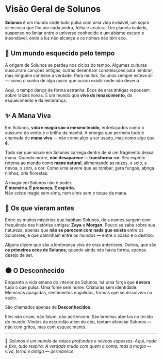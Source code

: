 # Visão Geral de Solunos

**Solunos** é um mundo onde tudo pulsa com uma vida invisível, um sopro silencioso que flui por cada pedra, folha e criatura. Um planeta isolado, suspenso no limiar entre o universo conhecido e um abismo escuro e insondável, onde a luz não alcança e os nomes não têm eco.

## 🌌 Um mundo esquecido pelo tempo

A origem de Solunos se perdeu nos ciclos do tempo. Algumas culturas sussurram canções antigas, outras desenham constelações para lembrar, mas ninguém conhece a verdade. Para muitos, Solunos sempre esteve ali — como o sonho de algo maior que ousou existir onde não deveria.

Aqui, o tempo dança de forma estranha. Ecos de eras antigas repousam sobre raízes novas. É um mundo que **vive do renascimento**, do esquecimento e da lembrança. 

## ✨ A Mana Viva

Em Solunos, **vida e magia são o mesmo tecido**, entrelaçados como o sussurro do vento e o brilho da manhã. A energia que permeia tudo é chamada de **mana viva** — não como algo a ser usado, mas como algo que **é**.

Todo ser que nasce em Solunos carrega dentro de si um fragmento dessa mana. Quando morre, **não desaparece — transforma-se**. Seu espírito retorna ao mundo como **mana natural**, alimentando as raízes, o solo, a névoa, o som, a cor. Como uma árvore que ao tombar, gera fungos, abriga ninhos, cria florestas.

A magia em Solunos não é poder.  
**É memória. É presença. É espírito.**  
Não existe magia sem alma, nem alma sem o toque da mana.

## 🐾 Os que vieram antes

Entre os muitos mistérios que habitam Solunos, dois nomes surgem com frequência nas histórias antigas: **Zaya** e **Morgan**. Pouco se sabe sobre sua natureza, apenas que **não se parecem com nada que exista** entre os Solunares, e que caminham entre os mundos — entre o acaso e o destino.

Alguns dizem que são a lembrança viva de eras anteriores. Outros, que são **os primeiros ecos de Solunos**, quando ainda não havia forma, apenas desejo de ser.

## 🌑 O Desconhecido

Enquanto a vida emana do interior de Solunos, há uma força que **devora** tudo o que pulsa. Uma fome sem nome. Criaturas sem identidade. Memórias apagadas, sentimentos engolidos, formas que se dissolvem no vazio.

São chamados apenas de **Desconhecidos**.

Eles não criam, não falam, não pertencem. São brechas abertas no tecido do mundo. Vindos da escuridão além do céu, tentam silenciar Solunos — não com gritos, mas com esquecimento.

---

📝 *Solunos é um mundo de raízes profundas e névoas espessas. Aqui, nada é fixo, tudo respira. A verdade muda com quem a conta, mas a magia — viva, terna e antiga — permanece.*

